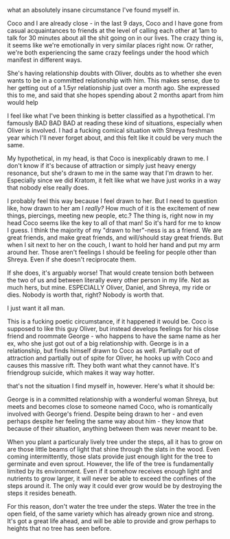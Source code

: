 what an absolutely insane circumstance I've found myself in.

Coco and I are already close - in the last 9 days, Coco and I have gone from casual acquaintances to friends at the level of calling each other at 1am to talk for 30 minutes about all the shit going on in our lives. The crazy thing is, it seems like we're emotionally in very similar places right now. Or rather, we're both experiencing the same crazy feelings under the hood which manifest in different ways.

She's having relationship doubts with Oliver, doubts as to whether she even wants to be in a committed relationship with him. This makes sense, due to her getting out of a 1.5yr relationship just over a month ago. She expressed this to me, and said that she hopes spending about 2 months apart from him would help




I feel like what I've been thinking is better classified as a hypothetical. I'm famously BAD BAD BAD at reading these kind of situations, especially when Oliver is involved. I had a fucking comical situation with Shreya freshman year which I'll never forget about, and this felt like it could be very much the same.

My hypothetical, in my head, is that Coco is inexplicably drawn to me. I don't know if it's because of attraction or simply just heavy energy resonance, but she's drawn to me in the same way that I'm drawn to her. Especially since we did Kratom, it felt like what we have just *works* in a way that nobody else really does.

I probably feel this way because I feel drawn to her. But I need to question like, how drawn to her am I *really?* How much of it is the excitement of new things, piercings, meeting new people, etc.? The thing is, right now in my head Coco seems like the key to all of that man! So it's hard for me to know I guess.
I think the majority of my "drawn to her"-ness is as a friend. We are great friends, and make great friends, and will/should stay great friends. But when I sit next to her on the couch, I want to hold her hand and put my arm around her. Those aren't feelings I should be feeling for people other than Shreya. Even if she doesn't reciprocate them.

If she does, it's arguably worse! That would create tension both between the two of us and between literally every other person in my life. Not as much hers, but mine. ESPECIALLY Oliver, Daniel, and Shreya, my ride or dies. Nobody is worth that, right? Nobody is worth that.

I just want it all man.

This is a fucking poetic circumstance, if it happened it would be. Coco is supposed to like this guy Oliver, but instead develops feelings for his close friend and roommate George - who happens to have the same name as her ex, who she just got out of a big relationship with. George is in a relationship, but finds himself drawn to Coco as well. Partially out of attraction and partially out of spite for Oliver, he hooks up with Coco and causes this massive rift. They both want what they cannot have. It's friendgroup suicide, which makes it way way hotter.

that's not the situation I find myself in, however. Here's what it should be:

George is in a committed relationship with a wonderful woman Shreya, but meets and becomes close to someone named Coco, who is romantically involved with George's friend. Despite being drawn to her - and even perhaps despite her feeling the same way about him - they know that because of their situation, anything between them was never meant to be. 

When you plant a particuraly lively tree under the steps, all it has to grow on are those little beams of light that shine through the slats in the wood. Even coming intermittently, those slats provide just enough light for the tree to germinate and even sprout. However, the life of the tree is fundamentally limited by its environment. Even if it somehow receives enough light and nutrients to grow larger, it will never be able to exceed the confines of the steps around it. The only way it could ever grow would be by destroying the steps it resides beneath.

For this reason, don't water the tree under the steps. Water the tree in the open field, of the same variety which has already grown nice and strong. It's got a great life ahead, and will be able to provide and grow perhaps to heights that no tree has seen before.

